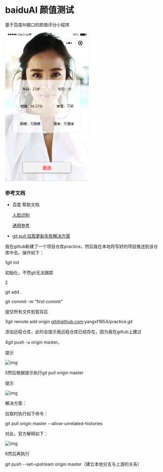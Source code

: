 # baiduAI 颜值测试
基于百度AI接口的颜值评分小程序

![view1](images/demo_view/view1.png)

### 参考文档

- 百度 帮助文档

  [人脸识别](https://cloud.baidu.com/doc/FACE/index.html)

  [通用参考](https://ai.baidu.com/doc/REFERENCE/index.html)

- [git pull 拉取更新失败解决方案](https://www.cnblogs.com/yxfboke/p/11544087.html)

我在gittub新建了一个项目仓库practice，然后我在本地将写好的项目推送到该仓库中去，操作如下：

1git init

初始化，不然git无法跟踪

2

git add .

git commit -m "first commit"

提交所有文件到暂存区

3git remote add origin git@github.com:yangxf1854/practice.git

添加远程仓库，此时会提示我远程仓库已经存在，因为我在gittub上建过

4git push -u origin master。

提示

![img](https://img2018.cnblogs.com/blog/1338298/201909/1338298-20190918173443566-653249681.png)

 

 5然后根据提示执行git pull origin master

提示

![img](https://img2018.cnblogs.com/blog/1338298/201909/1338298-20190918173648813-149021776.png)

 

 解决方案：

拉取时执行如下命令：

git pull origin master --allow-unrelated-histories

对此，官方解释如下：

![img](https://img2018.cnblogs.com/blog/1338298/201909/1338298-20190918174158286-935386655.png)

 

 6然后再执行

git push --set-upstream origin master（建立本地分支与上游的关系）